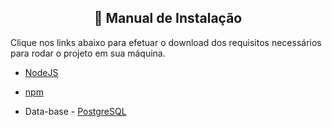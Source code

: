 <h2 align="center"> 
📌 Manual de Instalação
</h2>

Clique nos links abaixo para efetuar o download dos requisitos necessários para rodar o projeto em sua máquina.

- [NodeJS](https://nodejs.org/en/download/)

- [npm](https://www.npmjs.com/package/download)

- Data-base - [PostgreSQL](https://www.postgresql.org/download/)

